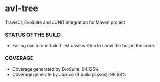 # avl-tree
TravisCI, EvoSuite and JUNIT integration for Maven project

### STATUS OF THE BUILD
* Failing due to one failed test case written to show the bug in the code.

### COVERAGE
* Coverage generated by EvoSuite: 94.125%
* Coverage generate by Jacoco (If build passes): 98.63%
